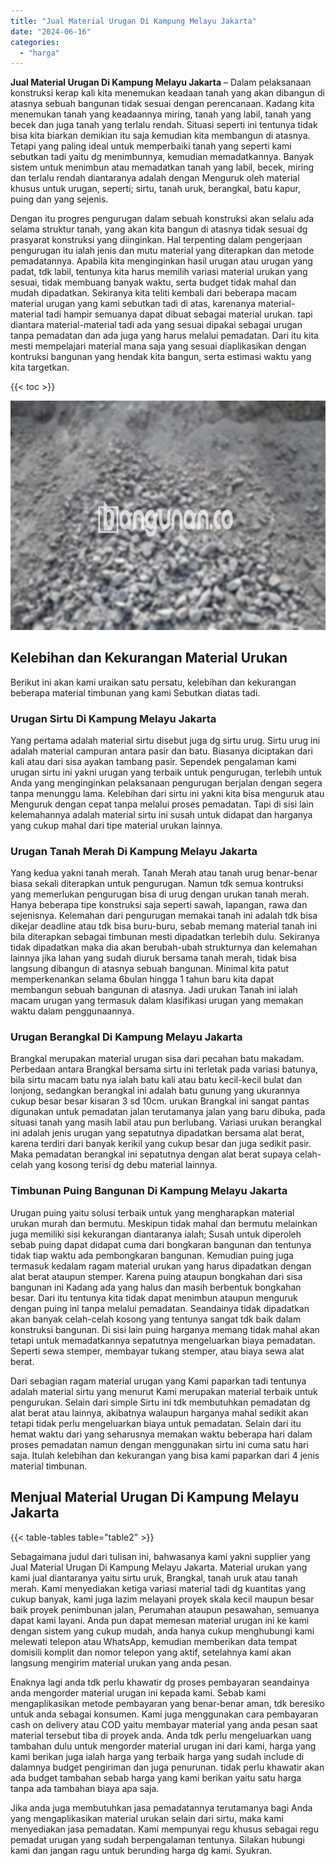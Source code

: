 ```yaml
---
title: "Jual Material Urugan Di Kampung Melayu Jakarta"
date: "2024-06-16"
categories: 
  - "harga"
---
```


**Jual Material Urugan Di Kampung Melayu Jakarta** – Dalam pelaksanaan konstruksi kerap kali kita menemukan keadaan tanah yang akan dibangun di atasnya sebuah bangunan tidak sesuai dengan perencanaan. Kadang kita menemukan tanah yang keadaannya miring, tanah yang labil, tanah yang becek dan juga tanah yang terlalu rendah. Situasi seperti ini tentunya tidak bisa kita biarkan demikian itu saja kemudian kita membangun di atasnya. Tetapi yang paling ideal untuk memperbaiki tanah yang seperti kami sebutkan tadi yaitu dg menimbunnya, kemudian memadatkannya. Banyak sistem untuk menimbun atau memadatkan tanah yang labil, becek, miring dan terlalu rendah diantaranya adalah dengan Menguruk oleh material khusus untuk urugan, seperti; sirtu, tanah uruk, berangkal, batu kapur, puing dan yang sejenis.

Dengan itu progres pengurugan dalam sebuah konstruksi akan selalu ada selama struktur tanah, yang akan kita bangun di atasnya tidak sesuai dg prasyarat konstruksi yang diinginkan. Hal terpenting dalam pengerjaan pengurugan itu ialah jenis dan mutu material yang diterapkan dan metode pemadatannya. Apabila kita menginginkan hasil urugan atau urugan yang padat, tdk labil, tentunya kita harus memilih variasi material urukan yang sesuai, tidak membuang banyak waktu, serta budget tidak mahal dan mudah dipadatkan. Sekiranya kita teliti kembali dari beberapa macam material urugan yang kami sebutkan tadi di atas, karenanya material-material tadi hampir semuanya dapat dibuat sebagai material urukan. tapi diantara material-material tadi ada yang sesuai dipakai sebagai urugan tanpa pemadatan dan ada juga yang harus melalui pemadatan. Dari itu kita mesti mempelajari material mana saja yang sesuai diaplikasikan dengan kontruksi bangunan yang hendak kita bangun, serta estimasi waktu yang kita targetkan.

{{< toc >}}

![Jual Material Urugan Di Kampung Melayu Jakarta](/images/jual-urugan-25.png)

## Kelebihan dan Kekurangan Material Urukan

Berikut ini akan kami uraikan satu persatu, kelebihan dan kekurangan beberapa material timbunan yang kami Sebutkan diatas tadi.

### Urugan Sirtu Di Kampung Melayu Jakarta

Yang pertama adalah material sirtu disebut juga dg sirtu urug. Sirtu urug ini adalah material campuran antara pasir dan batu. Biasanya diciptakan dari kali atau dari sisa ayakan tambang pasir. Sependek pengalaman kami urugan sirtu ini yakni urugan yang terbaik untuk pengurugan, terlebih untuk Anda yang menginginkan pelaksanaan pengurugan berjalan dengan segera tanpa menunggu lama. Kelebihan dari sirtu ini yakni kita bisa menguruk atau Menguruk dengan cepat tanpa melalui proses pemadatan. Tapi di sisi lain kelemahannya adalah material sirtu ini susah untuk didapat dan harganya yang cukup mahal dari tipe material urukan lainnya.

### Urugan Tanah Merah Di Kampung Melayu Jakarta

Yang kedua yakni tanah merah. Tanah Merah atau tanah urug benar-benar biasa sekali diterapkan untuk pengurugan. Namun tdk semua kontruksi yang memerlukan pengurugan bisa di urug dengan urukan tanah merah. Hanya beberapa tipe konstruksi saja seperti sawah, lapangan, rawa dan sejenisnya. Kelemahan dari pengurugan memakai tanah ini adalah tdk bisa dikejar deadline atau tdk bisa buru-buru, sebab memang material tanah ini bila diterapkan sebagai timbunan mesti dipadatkan terlebih dulu. Sekiranya tidak dipadatkan maka dia akan berubah-ubah strukturnya dan kelemahan lainnya jika lahan yang sudah diuruk bersama tanah merah, tidak bisa langsung dibangun di atasnya sebuah bangunan. Minimal kita patut memperkenankan selama 6bulan hingga 1 tahun baru kita dapat membangun sebuah bangunan di atasnya. Jadi urukan Tanah ini ialah macam urugan yang termasuk dalam klasifikasi urugan yang memakan waktu dalam penggunaannya.

### Urugan Berangkal Di Kampung Melayu Jakarta

Brangkal merupakan material urugan sisa dari pecahan batu makadam. Perbedaan antara Brangkal bersama sirtu ini terletak pada variasi batunya, bila sirtu macam batu nya ialah batu kali atau batu kecil-kecil bulat dan lonjong, sedangkan berangkal ini adalah batu gunung yang ukurannya cukup besar besar kisaran 3 sd 10cm. urukan Brangkal ini sangat pantas digunakan untuk pemadatan jalan terutamanya jalan yang baru dibuka, pada situasi tanah yang masih labil atau pun berlubang. Variasi urukan berangkal ini adalah jenis urugan yang sepatutnya dipadatkan bersama alat berat, karena terdiri dari banyak kerikil yang cukup besar dan juga sedikit pasir. Maka pemadatan berangkal ini sepatutnya dengan alat berat supaya celah-celah yang kosong terisi dg debu material lainnya.

### Timbunan Puing Bangunan Di Kampung Melayu Jakarta

Urugan puing yaitu solusi terbaik untuk yang mengharapkan material urukan murah dan bermutu. Meskipun tidak mahal dan bermutu melainkan juga memiliki sisi kekurangan diantaranya ialah; Susah untuk diperoleh sebab puing dapat didapat cuma dari bongkaran bangunan dan tentunya tidak tiap waktu ada pembongkaran bangunan. Kemudian puing juga termasuk kedalam ragam material urukan yang harus dipadatkan dengan alat berat ataupun stemper. Karena puing ataupun bongkahan dari sisa bangunan ini Kadang ada yang halus dan masih berbentuk bongkahan besar. Dari itu tentunya kita tidak dapat menimbun ataupun menguruk dengan puing ini tanpa melalui pemadatan. Seandainya tidak dipadatkan akan banyak celah-celah kosong yang tentunya sangat tdk baik dalam konstruksi bangunan. Di sisi lain puing harganya memang tidak mahal akan tetapi untuk memadatkannya sepatutnya mengeluarkan biaya pemadatan. Seperti sewa stemper, membayar tukang stemper, atau biaya sewa alat berat.

Dari sebagian ragam material urugan yang Kami paparkan tadi tentunya adalah material sirtu yang menurut Kami merupakan material terbaik untuk pengurukan. Selain dari simple Sirtu ini tdk membutuhkan pemadatan dg alat berat atau lainnya, akibatnya walaupun harganya mahal sedikit akan tetapi tidak perlu mengeluarkan biaya untuk pemadatan. Selain dari itu hemat waktu dari yang seharusnya memakan waktu beberapa hari dalam proses pemadatan namun dengan menggunakan sirtu ini cuma satu hari saja. Itulah kelebihan dan kekurangan yang bisa kami paparkan dari 4 jenis material timbunan.

## Menjual Material Urugan Di Kampung Melayu Jakarta

{{< table-tables table="table2" >}}

Sebagaimana judul dari tulisan ini, bahwasanya kami yakni supplier yang Jual Material Urugan Di Kampung Melayu Jakarta. Material urukan yang kami jual diantaranya yaitu sirtu uruk, Brangkal, tanah uruk atau tanah merah. Kami menyediakan ketiga variasi material tadi dg kuantitas yang cukup banyak, kami juga lazim melayani proyek skala kecil maupun besar baik proyek penimbunan jalan, Perumahan ataupun pesawahan, semuanya dapat kami layani. Anda pun dapat memesan material urugan ini ke kami dengan sistem yang cukup mudah, anda hanya cukup menghubungi kami melewati telepon atau WhatsApp, kemudian memberikan data tempat domisili komplit dan nomor telepon yang aktif, setelahnya kami akan langsung mengirim material urukan yang anda pesan.

Enaknya lagi anda tdk perlu khawatir dg proses pembayaran seandainya anda mengorder material urugan ini kepada kami. Sebab kami mengaplikasikan metode pembayaran yang benar-benar aman, tdk beresiko untuk anda sebagai konsumen. Kami juga menggunakan cara pembayaran cash on delivery atau COD yaitu membayar material yang anda pesan saat material tersebut tiba di proyek anda. Anda tdk perlu mengeluarkan uang tambahan dulu untuk mengorder material urugan ini dari kami, harga yang kami berikan juga ialah harga yang terbaik harga yang sudah include di dalamnya budget pengiriman dan juga penurunan. tidak perlu khawatir akan ada budget tambahan sebab harga yang kami berikan yaitu satu harga tanpa ada tambahan biaya apa saja.

Jika anda juga membutuhkan jasa pemadatannya terutamanya bagi Anda yang mengaplikasikan material urukan selain dari sirtu, maka kami menyediakan jasa pemadatan. Kami mempunyai regu khusus sebagai regu pemadat urugan yang sudah berpengalaman tentunya. Silakan hubungi kami dan jangan ragu untuk berunding harga dg kami. Syukran.
